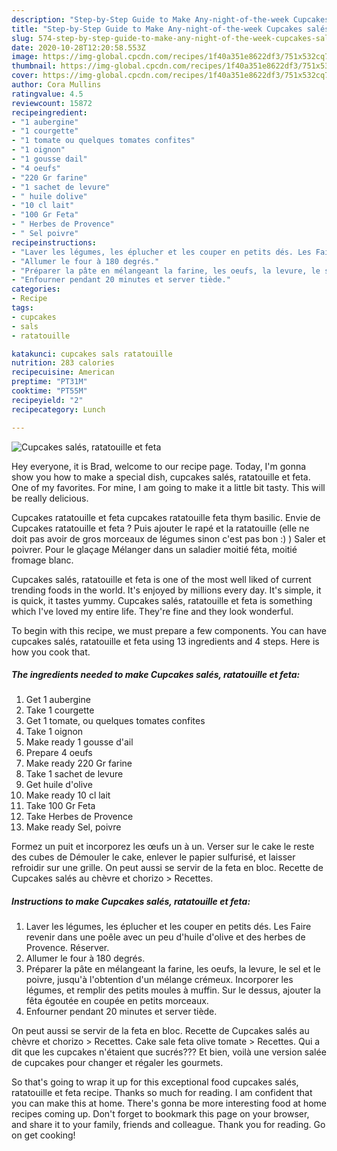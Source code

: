 ```yaml
---
description: "Step-by-Step Guide to Make Any-night-of-the-week Cupcakes salés, ratatouille et feta"
title: "Step-by-Step Guide to Make Any-night-of-the-week Cupcakes salés, ratatouille et feta"
slug: 574-step-by-step-guide-to-make-any-night-of-the-week-cupcakes-sales-ratatouille-et-feta
date: 2020-10-28T12:20:58.553Z
image: https://img-global.cpcdn.com/recipes/1f40a351e8622df3/751x532cq70/cupcakes-sales-ratatouille-et-feta-photo-principale-de-la-recette.jpg
thumbnail: https://img-global.cpcdn.com/recipes/1f40a351e8622df3/751x532cq70/cupcakes-sales-ratatouille-et-feta-photo-principale-de-la-recette.jpg
cover: https://img-global.cpcdn.com/recipes/1f40a351e8622df3/751x532cq70/cupcakes-sales-ratatouille-et-feta-photo-principale-de-la-recette.jpg
author: Cora Mullins
ratingvalue: 4.5
reviewcount: 15872
recipeingredient:
- "1 aubergine"
- "1 courgette"
- "1 tomate ou quelques tomates confites"
- "1 oignon"
- "1 gousse dail"
- "4 oeufs"
- "220 Gr farine"
- "1 sachet de levure"
- " huile dolive"
- "10 cl lait"
- "100 Gr Feta"
- " Herbes de Provence"
- " Sel poivre"
recipeinstructions:
- "Laver les légumes, les éplucher et les couper en petits dés. Les Faire revenir dans une poêle avec un peu d&#39;huile d&#39;olive et des herbes de Provence. Réserver."
- "Allumer le four à 180 degrés."
- "Préparer la pâte en mélangeant la farine, les oeufs, la levure, le sel et le poivre, jusqu&#39;à l&#39;obtention d&#39;un mélange crémeux. Incorporer les légumes, et remplir des petits moules à muffin. Sur le dessus, ajouter la fêta égoutée en coupée en petits morceaux."
- "Enfourner pendant 20 minutes et server tiède."
categories:
- Recipe
tags:
- cupcakes
- sals
- ratatouille

katakunci: cupcakes sals ratatouille 
nutrition: 283 calories
recipecuisine: American
preptime: "PT31M"
cooktime: "PT55M"
recipeyield: "2"
recipecategory: Lunch

---
```



![Cupcakes salés, ratatouille et feta](https://img-global.cpcdn.com/recipes/1f40a351e8622df3/751x532cq70/cupcakes-sales-ratatouille-et-feta-photo-principale-de-la-recette.jpg)

Hey everyone, it is Brad, welcome to our recipe page. Today, I'm gonna show you how to make a special dish, cupcakes salés, ratatouille et feta. One of my favorites. For mine, I am going to make it a little bit tasty. This will be really delicious.

Cupcakes ratatouille et feta cupcakes ratatouille feta thym basilic. Envie de Cupcakes ratatouille et feta ? Puis ajouter le rapé et la ratatouille (elle ne doit pas avoir de gros morceaux de légumes sinon c&#39;est pas bon :) ) Saler et poivrer. Pour le glaçage Mélanger dans un saladier moitié féta, moitié fromage blanc.

Cupcakes salés, ratatouille et feta is one of the most well liked of current trending foods in the world. It's enjoyed by millions every day. It's simple, it is quick, it tastes yummy. Cupcakes salés, ratatouille et feta is something which I've loved my entire life. They're fine and they look wonderful.


To begin with this recipe, we must prepare a few components. You can have cupcakes salés, ratatouille et feta using 13 ingredients and 4 steps. Here is how you cook that.

<!--inarticleads1-->

##### The ingredients needed to make Cupcakes salés, ratatouille et feta:

1. Get 1 aubergine
1. Take 1 courgette
1. Get 1 tomate, ou quelques tomates confites
1. Take 1 oignon
1. Make ready 1 gousse d&#39;ail
1. Prepare 4 oeufs
1. Make ready 220 Gr farine
1. Take 1 sachet de levure
1. Get  huile d&#39;olive
1. Make ready 10 cl lait
1. Take 100 Gr Feta
1. Take  Herbes de Provence
1. Make ready  Sel, poivre


Formez un puit et incorporez les œufs un à un. Verser sur le cake le reste des cubes de Démouler le cake, enlever le papier sulfurisé, et laisser refroidir sur une grille. On peut aussi se servir de la feta en bloc. Recette de Cupcakes salés au chèvre et chorizo &gt; Recettes. 

<!--inarticleads2-->

##### Instructions to make Cupcakes salés, ratatouille et feta:

1. Laver les légumes, les éplucher et les couper en petits dés. Les Faire revenir dans une poêle avec un peu d&#39;huile d&#39;olive et des herbes de Provence. Réserver.
1. Allumer le four à 180 degrés.
1. Préparer la pâte en mélangeant la farine, les oeufs, la levure, le sel et le poivre, jusqu&#39;à l&#39;obtention d&#39;un mélange crémeux. Incorporer les légumes, et remplir des petits moules à muffin. Sur le dessus, ajouter la fêta égoutée en coupée en petits morceaux.
1. Enfourner pendant 20 minutes et server tiède.


On peut aussi se servir de la feta en bloc. Recette de Cupcakes salés au chèvre et chorizo &gt; Recettes. Cake sale feta olive tomate &gt; Recettes. Qui a dit que les cupcakes n&#39;étaient que sucrés??? Et bien, voilà une version salée de cupcakes pour changer et régaler les gourmets. 

So that's going to wrap it up for this exceptional food cupcakes salés, ratatouille et feta recipe. Thanks so much for reading. I am confident that you can make this at home. There's gonna be more interesting food at home recipes coming up. Don't forget to bookmark this page on your browser, and share it to your family, friends and colleague. Thank you for reading. Go on get cooking!

